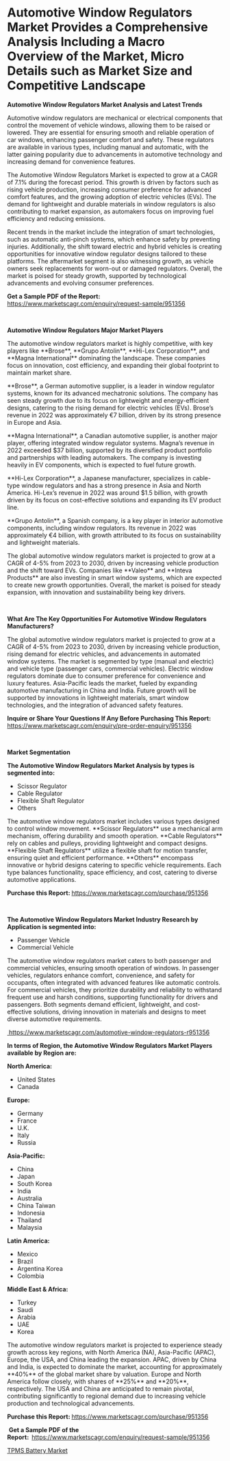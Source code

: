 <p><h1>Automotive Window Regulators Market Provides a Comprehensive Analysis Including a Macro Overview of the Market, Micro Details such as Market Size and Competitive Landscape</h1></p><p><strong>Automotive Window Regulators Market Analysis and Latest Trends</strong></p>
<p><p>Automotive window regulators are mechanical or electrical components that control the movement of vehicle windows, allowing them to be raised or lowered. They are essential for ensuring smooth and reliable operation of car windows, enhancing passenger comfort and safety. These regulators are available in various types, including manual and automatic, with the latter gaining popularity due to advancements in automotive technology and increasing demand for convenience features.</p><p>The Automotive Window Regulators Market is expected to grow at a CAGR of 7.1% during the forecast period. This growth is driven by factors such as rising vehicle production, increasing consumer preference for advanced comfort features, and the growing adoption of electric vehicles (EVs). The demand for lightweight and durable materials in window regulators is also contributing to market expansion, as automakers focus on improving fuel efficiency and reducing emissions.</p><p>Recent trends in the market include the integration of smart technologies, such as automatic anti-pinch systems, which enhance safety by preventing injuries. Additionally, the shift toward electric and hybrid vehicles is creating opportunities for innovative window regulator designs tailored to these platforms. The aftermarket segment is also witnessing growth, as vehicle owners seek replacements for worn-out or damaged regulators. Overall, the market is poised for steady growth, supported by technological advancements and evolving consumer preferences.</p></p>
<p><strong>Get a Sample PDF of the Report:&nbsp;</strong> <a href="https://www.marketscagr.com/enquiry/request-sample/951356?utm_campaign=1911&utm_medium=2&utm_source=Github&utm_content=ia&utm_term=23012025&utm_id=automotive-window-regulators">https://www.marketscagr.com/enquiry/request-sample/951356</a></p>
<p>&nbsp;</p>
<p><strong>Automotive Window Regulators Major Market Players</strong></p>
<p><p>The automotive window regulators market is highly competitive, with key players like **Brose**, **Grupo Antolin**, **Hi-Lex Corporation**, and **Magna International** dominating the landscape. These companies focus on innovation, cost efficiency, and expanding their global footprint to maintain market share.</p><p>**Brose**, a German automotive supplier, is a leader in window regulator systems, known for its advanced mechatronic solutions. The company has seen steady growth due to its focus on lightweight and energy-efficient designs, catering to the rising demand for electric vehicles (EVs). Brose’s revenue in 2022 was approximately €7 billion, driven by its strong presence in Europe and Asia.</p><p>**Magna International**, a Canadian automotive supplier, is another major player, offering integrated window regulator systems. Magna’s revenue in 2022 exceeded $37 billion, supported by its diversified product portfolio and partnerships with leading automakers. The company is investing heavily in EV components, which is expected to fuel future growth.</p><p>**Hi-Lex Corporation**, a Japanese manufacturer, specializes in cable-type window regulators and has a strong presence in Asia and North America. Hi-Lex’s revenue in 2022 was around $1.5 billion, with growth driven by its focus on cost-effective solutions and expanding its EV product line.</p><p>**Grupo Antolin**, a Spanish company, is a key player in interior automotive components, including window regulators. Its revenue in 2022 was approximately €4 billion, with growth attributed to its focus on sustainability and lightweight materials.</p><p>The global automotive window regulators market is projected to grow at a CAGR of 4-5% from 2023 to 2030, driven by increasing vehicle production and the shift toward EVs. Companies like **Valeo** and **Inteva Products** are also investing in smart window systems, which are expected to create new growth opportunities. Overall, the market is poised for steady expansion, with innovation and sustainability being key drivers.</p></p>
<p>&nbsp;</p>
<p><strong>What Are The Key Opportunities For Automotive Window Regulators Manufacturers?</strong></p>
<p><p>The global automotive window regulators market is projected to grow at a CAGR of 4-5% from 2023 to 2030, driven by increasing vehicle production, rising demand for electric vehicles, and advancements in automated window systems. The market is segmented by type (manual and electric) and vehicle type (passenger cars, commercial vehicles). Electric window regulators dominate due to consumer preference for convenience and luxury features. Asia-Pacific leads the market, fueled by expanding automotive manufacturing in China and India. Future growth will be supported by innovations in lightweight materials, smart window technologies, and the integration of advanced safety features.</p></p>
<p><strong>Inquire or Share Your Questions If Any Before Purchasing This Report:</strong> <a href="https://www.marketscagr.com/enquiry/pre-order-enquiry/951356?utm_campaign=1911&utm_medium=2&utm_source=Github&utm_content=ia&utm_term=23012025&utm_id=automotive-window-regulators">https://www.marketscagr.com/enquiry/pre-order-enquiry/951356</a></p>
<p>&nbsp;</p>
<p><strong>Market Segmentation</strong></p>
<p><strong>The Automotive Window Regulators Market Analysis by types is segmented into:</strong></p>
<p><ul><li>Scissor Regulator</li><li>Cable Regulator</li><li>Flexible Shaft Regulator</li><li>Others</li></ul></p>
<p><p>The automotive window regulators market includes various types designed to control window movement. **Scissor Regulators** use a mechanical arm mechanism, offering durability and smooth operation. **Cable Regulators** rely on cables and pulleys, providing lightweight and compact designs. **Flexible Shaft Regulators** utilize a flexible shaft for motion transfer, ensuring quiet and efficient performance. **Others** encompass innovative or hybrid designs catering to specific vehicle requirements. Each type balances functionality, space efficiency, and cost, catering to diverse automotive applications.</p></p>
<p><strong>Purchase this Report:&nbsp;</strong><a href="https://www.marketscagr.com/purchase/951356?utm_campaign=1911&utm_medium=2&utm_source=Github&utm_content=ia&utm_term=23012025&utm_id=automotive-window-regulators">https://www.marketscagr.com/purchase/951356</a></p>
<p>&nbsp;</p>
<p><strong>The Automotive Window Regulators Market Industry Research by Application is segmented into:</strong></p>
<p><ul><li>Passenger Vehicle</li><li>Commercial Vehicle</li></ul></p>
<p><p>The automotive window regulators market caters to both passenger and commercial vehicles, ensuring smooth operation of windows. In passenger vehicles, regulators enhance comfort, convenience, and safety for occupants, often integrated with advanced features like automatic controls. For commercial vehicles, they prioritize durability and reliability to withstand frequent use and harsh conditions, supporting functionality for drivers and passengers. Both segments demand efficient, lightweight, and cost-effective solutions, driving innovation in materials and designs to meet diverse automotive requirements.</p></p>
<p><a href="https://www.marketscagr.com/automotive-window-regulators-r951356?utm_campaign=1911&utm_medium=2&utm_source=Github&utm_content=ia&utm_term=23012025&utm_id=automotive-window-regulators">&nbsp;https://www.marketscagr.com/automotive-window-regulators-r951356</a></p>
<p><strong>In terms of Region, the Automotive Window Regulators Market Players available by Region are:</strong></p>
<p>
    <p> <strong> North America: </strong>
        <ul>
            <li>United States</li>
            <li>Canada</li>
        </ul>
        </p> 
    <p> <strong> Europe: </strong>
        <ul>
            <li>Germany</li>
            <li>France</li>
            <li>U.K.</li>
            <li>Italy</li>
            <li>Russia</li>
        </ul>
        </p> 
    <p> <strong> Asia-Pacific: </strong>
        <ul>
            <li>China</li>
            <li>Japan</li>
            <li>South Korea</li>
            <li>India</li>
            <li>Australia</li>
            <li>China Taiwan</li>
            <li>Indonesia</li>
            <li>Thailand</li>
            <li>Malaysia</li>
        </ul>
        </p> 
    <p> <strong> Latin America: </strong>
        <ul>
            <li>Mexico</li>
            <li>Brazil</li>
            <li>Argentina Korea</li>
            <li>Colombia</li>
        </ul>
        </p> 
    <p> <strong> Middle East & Africa: </strong>
        <ul>
            <li>Turkey</li>
            <li>Saudi</li>
            <li>Arabia</li>
            <li>UAE</li>
            <li>Korea</li>
        </ul>
    </p>
    </p>
<p><p>The automotive window regulators market is projected to experience steady growth across key regions, with North America (NA), Asia-Pacific (APAC), Europe, the USA, and China leading the expansion. APAC, driven by China and India, is expected to dominate the market, accounting for approximately **40%** of the global market share by valuation. Europe and North America follow closely, with shares of **25%** and **20%**, respectively. The USA and China are anticipated to remain pivotal, contributing significantly to regional demand due to increasing vehicle production and technological advancements.</p></p>
<p><strong>Purchase this Report: </strong><a href="https://www.marketscagr.com/purchase/951356?utm_campaign=1911&utm_medium=2&utm_source=Github&utm_content=ia&utm_term=23012025&utm_id=automotive-window-regulators">https://www.marketscagr.com/purchase/951356</a></p>
<p>&nbsp;<strong>Get a Sample PDF of the Report:&nbsp;&nbsp;</strong><a href="https://www.marketscagr.com/enquiry/request-sample/951356?utm_campaign=1911&utm_medium=2&utm_source=Github&utm_content=ia&utm_term=23012025&utm_id=automotive-window-regulators">https://www.marketscagr.com/enquiry/request-sample/951356</a></p>
<p><strong></strong></p>
<p><p><a href="https://github.com/gulaimolin/Market-Research-Report-List-7/blob/main/tpms-battery-market.md?utm_campaign=1911&utm_medium=2&utm_source=Github&utm_content=ia&utm_term=23012025&utm_id=automotive-window-regulators">TPMS Battery Market</a></p></p>